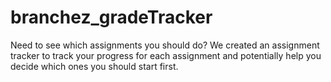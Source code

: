 # branchez_gradeTracker

Need to see which assignments you should do? We created an assignment tracker to track your progress for each assignment and potentially help you decide which ones you should start first. 
